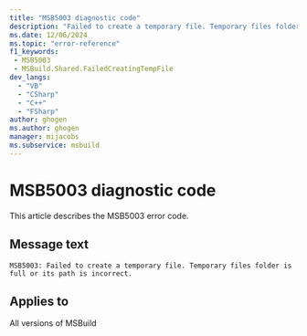 ```yaml
---
title: "MSB5003 diagnostic code"
description: "Failed to create a temporary file. Temporary files folder is full or its path is incorrect."
ms.date: 12/06/2024
ms.topic: "error-reference"
f1_keywords:
 - MSB5003
 - MSBuild.Shared.FailedCreatingTempFile
dev_langs:
  - "VB"
  - "CSharp"
  - "C++"
  - "FSharp"
author: ghogen
ms.author: ghogen
manager: mijacobs
ms.subservice: msbuild
---
```


# MSB5003 diagnostic code

<!-- :::ErrorDefinitionDescription::: -->
<!-- :::editable-content name="introDescription"::: -->
This article describes the MSB5003 error code.
<!-- :::editable-content-end::: -->

## Message text

```output
MSB5003: Failed to create a temporary file. Temporary files folder is full or its path is incorrect.
```

<!-- :::editable-content name="postOutputDescription"::: -->
<!--
{StrBegin="MSB5003: "}
-->
<!-- :::editable-content-end::: -->
<!-- :::ErrorDefinitionDescription-end::: -->

## Applies to

All versions of MSBuild
